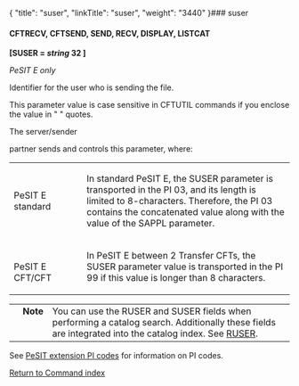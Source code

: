 {
    "title": "suser",
    "linkTitle": "suser",
    "weight": "3440"
}### <span id="suser"></span>suser

#### CFTRECV, <span id="suser_CFTSEND"></span>CFTSEND, SEND, RECV, DISPLAY, LISTCAT

**\[SUSER = *string* 32 \]**

*PeSIT E only*

Identifier for the user who is sending the file.

This parameter value is case sensitive in CFTUTIL commands if you enclose the value in " " quotes.

The server/sender
partner sends and controls this parameter, where:

<table cellspacing="0" width="90%">
   <col/>
   <col/>
      <tr data-mc-conditions="">
         <td width="26%">
            <p>PeSIT E standard</p>
         </td>
         <td width="74%">
            <p>In standard PeSIT E, the SUSER parameter is transported 
 in the PI 03, and its length is limited to 8-characters. 
 Therefore, the PI 03 contains the concatenated value along with the value of the SAPPL 
 parameter.</p>
         </td>
      </tr>
      <tr>
         <td width="26%">
            <p><b><br/></b>PeSIT E CFT/CFT</p>
         </td>
         <td width="74%">
            <p>In PeSIT E between 2  <span>Transfer CFT</span>s,  the SUSER parameter value is  transported in the PI 99 if this value is longer than 8 characters.</p>
         </td>
      </tr>
</table>

<table cellpadding="0" cellspacing="0">
   <col/>
   <col/>
   <col/>
      <tr>
         <td valign="top">         </td>
         <td valign="top"><span><b>Note</b></span>
         </td>
         <td data-mc-autonum="&lt;b&gt;Note&lt;/b&gt;" valign="top">You can use the RUSER and SUSER  fields when performing a catalog search. Additionally these fields are integrated into the catalog index. See <a href="../ruser">RUSER</a>.         </td>
      </tr>
</table>

See [PeSIT extension PI codes](specific_pi_codes.htm) for information on PI codes.

[Return to Command index](../../)
